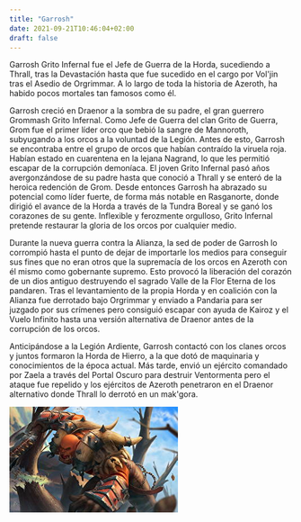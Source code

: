 ```yaml
---
title: "Garrosh"
date: 2021-09-21T10:46:04+02:00
draft: false
---
```

Garrosh Grito Infernal fue el Jefe de Guerra de la Horda, sucediendo a Thrall, tras la Devastación hasta que fue sucedido en el cargo por Vol'jin tras el Asedio de Orgrimmar. A lo largo de toda la historia de Azeroth, ha habido pocos mortales tan famosos como él.

Garrosh creció en Draenor a la sombra de su padre, el gran guerrero Grommash Grito Infernal. Como Jefe de Guerra del clan Grito de Guerra, Grom fue el primer líder orco que bebió la sangre de Mannoroth, subyugando a los orcos a la voluntad de la Legión. Antes de esto, Garrosh se encontraba entre el grupo de orcos que habían contraído la viruela roja. Habían estado en cuarentena en la lejana Nagrand, lo que les permitió escapar de la corrupción demoníaca. El joven Grito Infernal pasó años avergonzándose de su padre hasta que conoció a Thrall y se enteró de la heroica redención de Grom. Desde entonces Garrosh ha abrazado su potencial como líder fuerte, de forma más notable en Rasganorte, donde dirigió el avance de la Horda a través de la Tundra Boreal y se ganó los corazones de su gente. Inflexible y ferozmente orgulloso, Grito Infernal pretende restaurar la gloria de los orcos por cualquier medio.

Durante la nueva guerra contra la Alianza, la sed de poder de Garrosh lo corrompió hasta el punto de dejar de importarle los medios para conseguir sus fines que no eran otros que la supremacía de los orcos en Azeroth con él mismo como gobernante supremo. Esto provocó la liberación del corazón de un dios antiguo destruyendo el sagrado Valle de la Flor Eterna de los pandaren. Tras el levantamiento de la propia Horda y en coalición con la Alianza fue derrotado bajo Orgrimmar y enviado a Pandaria para ser juzgado por sus crímenes pero consiguió escapar con ayuda de Kairoz y el Vuelo Infinito hasta una versión alternativa de Draenor antes de la corrupción de los orcos.

Anticipándose a la Legión Ardiente, Garrosh contactó con los clanes orcos y juntos formaron la Horda de Hierro, a la que dotó de maquinaria y conocimientos de la época actual. Más tarde, envió un ejército comandado por Zaela a través del Portal Oscuro para destruir Ventormenta pero el ataque fue repelido y los ejércitos de Azeroth penetraron en el Draenor alternativo donde Thrall lo derrotó en un mak'gora.

![garrosh](img/garrosh.jpg)
